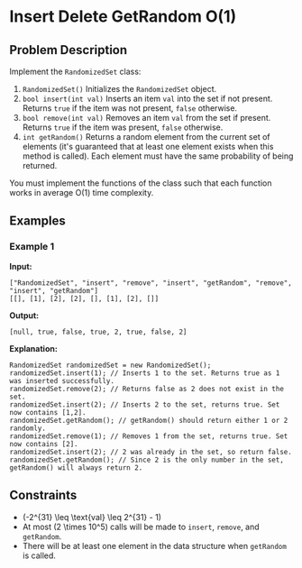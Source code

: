 # Insert Delete GetRandom O(1)

## Problem Description

Implement the `RandomizedSet` class:

1. `RandomizedSet()` Initializes the `RandomizedSet` object.
2. `bool insert(int val)` Inserts an item `val` into the set if not present. Returns `true` if the item was not present, `false` otherwise.
3. `bool remove(int val)` Removes an item `val` from the set if present. Returns `true` if the item was present, `false` otherwise.
4. `int getRandom()` Returns a random element from the current set of elements (it's guaranteed that at least one element exists when this method is called). Each element must have the same probability of being returned.

You must implement the functions of the class such that each function works in average O(1) time complexity.

## Examples

### Example 1

**Input:**
```
["RandomizedSet", "insert", "remove", "insert", "getRandom", "remove", "insert", "getRandom"]
[[], [1], [2], [2], [], [1], [2], []]
```

**Output:**
```
[null, true, false, true, 2, true, false, 2]
```

**Explanation:**
```
RandomizedSet randomizedSet = new RandomizedSet();
randomizedSet.insert(1); // Inserts 1 to the set. Returns true as 1 was inserted successfully.
randomizedSet.remove(2); // Returns false as 2 does not exist in the set.
randomizedSet.insert(2); // Inserts 2 to the set, returns true. Set now contains [1,2].
randomizedSet.getRandom(); // getRandom() should return either 1 or 2 randomly.
randomizedSet.remove(1); // Removes 1 from the set, returns true. Set now contains [2].
randomizedSet.insert(2); // 2 was already in the set, so return false.
randomizedSet.getRandom(); // Since 2 is the only number in the set, getRandom() will always return 2.
```

## Constraints

- \(-2^{31} \leq \text{val} \leq 2^{31} - 1\)
- At most \(2 \times 10^5\) calls will be made to `insert`, `remove`, and `getRandom`.
- There will be at least one element in the data structure when `getRandom` is called.